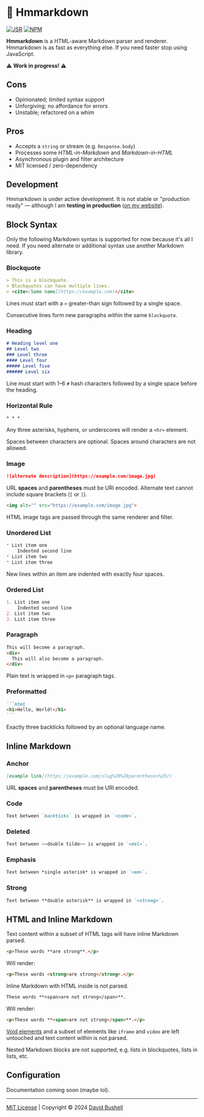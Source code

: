 # 🤔 Hmmarkdown

[![JSR](https://jsr.io/badges/@dbushell/hmmarkdown?labelColor=98e6c8&color=333)](https://jsr.io/@dbushell/hmmarkdown) [![NPM](https://img.shields.io/npm/v/hmmarkdown?labelColor=98e6c8&color=333)](https://www.npmjs.com/package/hmmarkdown)

**Hmmarkdown** is a HTML-aware Markdown parser and renderer. Hmmarkdown is as fast as everything else. If you need faster stop using JavaScript.

⚠️ **Work in progress!** ⚠️

## Cons

* Opinionated; limited syntax support
* Unforgiving; no affordance for errors
* Unstable; refactored on a whim

## Pros

* Accepts a `string` or stream (e.g. `Response.body`)
* Processes some *HTML-in-Markdown* and *Markdown-in-HTML*
* Asynchronous plugin and filter architecture
* MIT licensed / zero-dependency

## Development

Hmmarkdown is under active development. It is not stable or "production ready" — although I am **testing in production** ([on my website](https://dbushell.com)).

## Block Syntax

Only the following Markdown syntax is supported for now because it's all I need. If you need alternate or additional syntax use another Markdown library.

### Blockquote

```markdown
> This is a blockquote.
> Blockquotes can have multiple lines.
> <cite>[Some name](https://example.com)</cite>
```

Lines must start with a `>` greater-than sign followed by a single space.

Consecutive lines form new paragraphs within the same `blockquote`.

### Heading

```markdown
# Heading level one
## Level two
### Level three
#### Level four
##### Level five
###### Level six
```

Line must start with 1–6 `#` hash characters followed by a single space before the heading.

### Horizontal Rule

```markdown
* * *
```

Any three asterisks, hyphens, or underscores will render a `<hr>` element.

Spaces between characters are optional. Spaces around characters are not allowed.

### Image

```markdown
![alternate description](https://example.com/image.jpg)
```

URL **spaces** and **parentheses** must be URI encoded. Alternate text cannot include square brackets (`[` or `]`).

```html
<img alt="" src="https://example.com/image.jpg">
```

HTML image tags are passed through the same renderer and filter.

### Unordered List

```markdown
* List item one
    Indented second line
* List item two
* List item three
```

New lines within an item are indented with exactly four spaces.

### Ordered List

```markdown
1. List item one
    Indented second line
2. List item two
3. List item three
```

### Paragraph

```markdown
This will become a paragraph.
<div>
  This will also become a paragraph.
</div>
```

Plain text is wrapped in `<p>` paragraph tags.

### Preformatted

````markdown
```html
<h1>Hello, World!</h1>
```
````

Exactly three backticks followed by an optional language name.

## Inline Markdown

### Anchor

```markdown
[example link](https://example.com/slug%20%28parentheses%29/)
```

URL **spaces** and **parentheses** must be URI encoded.

### Code

```markdown
Text between `backticks` is wrapped in `<code>`.
```

### Deleted

```markdown
Text between ~~double tilde~~ is wrapped in `<del>`.
```

### Emphasis

```markdown
Text between *single asterisk* is wrapped in `<em>`.
```

### Strong

```markdown
Text between **double asterisk** is wrapped in `<strong>`.
```

## HTML and Inline Markdown

Text content within a subset of HTML tags will have inline Markdown parsed.

```markdown
<p>These words **are strong**.</p>
```

Will render:

```html
<p>These words <strong>are strong</strong>.</p>
```

Inline Markdown with HTML inside is not parsed.

```markdown
These words **<span>are not strong</span>**.
```

Will render:

```html
<p>These words **<span>are not strong</span>**.</p>
```

[Void elements](https://developer.mozilla.org/en-US/docs/Glossary/Void_element) and a subset of elements like `iframe` and `video` are left untouched and text content within is not parsed.

Nested Markdown blocks are not supported, e.g. lists in blockquotes, lists in lists, etc.

## Configuration

Documentation coming soon (maybe lol).

* * *

[MIT License](/LICENSE) | Copyright © 2024 [David Bushell](https://dbushell.com)
